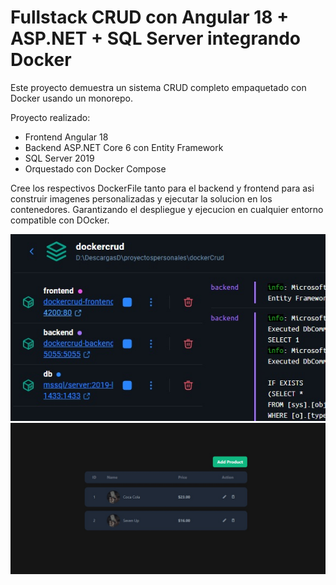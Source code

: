 # Fullstack CRUD con Angular 18 + ASP.NET + SQL Server integrando Docker

Este proyecto demuestra un sistema CRUD completo empaquetado con Docker usando un monorepo.

Proyecto realizado:

- Frontend Angular 18
- Backend ASP.NET Core 6 con Entity Framework
- SQL Server 2019
- Orquestado con Docker Compose

Cree los respectivos DockerFile tanto para el backend y frontend para asi construir imagenes personalizadas y ejecutar la solucion en los contenedores. Garantizando el despliegue y ejecucion en cualquier entorno compatible con DOcker.

![Contenedor corriendo](./appCrud/assets/dockerCrud.jpg)
![CRUD en funcionamiento](./appCrud/assets/crudFront.jpg)
